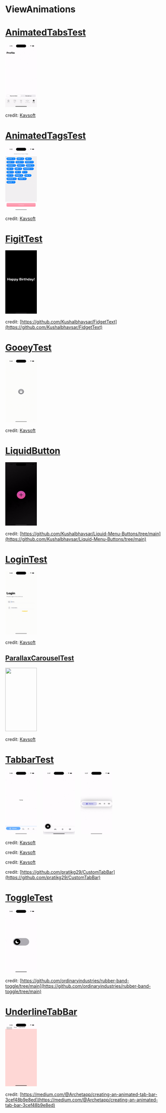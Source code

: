 # ViewAnimations

# [AnimatedTabsTest](https://github.com/samgusa/ViewAnimations/tree/main/AnimatedTabsTest)
<img src="AnimatedTabsTest/AnimatedTabsTest.gif" alt="" width="100" height="200">

credit: [Kavsoft](https://www.youtube.com/watch?v=NBPBe7MmPJ0)

# [AnimatedTagsTest](https://github.com/samgusa/ViewAnimations/tree/main/AnimatedTagsTest)

<img src="AnimatedTagsTest/AnimatedTagsTest.gif" alt="" width="100" height="200">

credit: [Kavsoft](https://www.youtube.com/watch?v=FzL11vRhzs8)

# [FigitTest](https://github.com/samgusa/ViewAnimations/tree/main/FigitTest)

<img src="FigitTest/FigitTest.gif" alt="" width="100" height="200">

credit: [https://github.com/Kushalbhavsar/FidgetText](https://github.com/Kushalbhavsar/FidgetText)

# [GooeyTest](https://github.com/samgusa/ViewAnimations/tree/main/GooeyTest)

<img src="GooeyTest/GooeyTest.gif" alt="" width="100" height="200">

credit: [Kavsoft](https://www.youtube.com/watch?v=jWvNdSetIXo&t=19s)

# [LiquidButton](https://github.com/samgusa/ViewAnimations/tree/main/LiquidButtonTest)

<img src="LiquidButtonTest/LiquidButton.gif" alt="" width="100" height="200">

credit: [https://github.com/Kushalbhavsar/Liquid-Menu-Buttons/tree/main](https://github.com/Kushalbhavsar/Liquid-Menu-Buttons/tree/main)

# [LoginTest](https://github.com/samgusa/ViewAnimations/tree/main/LoginTest)

<img src="LoginTest/LoginTest.gif" alt="" width="100" height="200">

credit: [Kavsoft](https://www.youtube.com/watch?v=KPYN6sjWvlA)

## [ParallaxCarouselTest](https://github.com/samgusa/ViewAnimations/tree/main/ParallaxCarouselTest)

<img src="ParallaxCarouselTest/parallaxCarouselTest.gif" alt="" width="100" height="200">

credit: [Kavsoft](https://www.youtube.com/watch?v=3zBSgXoSugU&t=13s)

# [TabbarTest](https://github.com/samgusa/ViewAnimations/tree/main/TabBarTest)

<p float="left">
  <img src="TabBarTest/TabbarTest1.gif" alt="" width="100" height="200">
  &nbsp;&nbsp;&nbsp;
  <img src="TabBarTest/TabbarTest2.gif" alt="" width="100" height="200">
  &nbsp;&nbsp;&nbsp;
  <img src="TabBarTest/TabbarTest3.gif" alt="" width="100" height="200">
</p>

credit: [Kavsoft](https://www.youtube.com/watch?v=Lw-vimpu6Cs&t=3s)

credit: [Kavsoft](https://www.youtube.com/watch?v=Lw-vimpu6Cs&t=3s)

credit: [Kavsoft](https://www.youtube.com/watch?v=XZuc8WnZIS4&t=2s)

credit: [https://github.com/pratikg29/CustomTabBar](https://github.com/pratikg29/CustomTabBar)

# [ToggleTest](https://github.com/samgusa/ViewAnimations/tree/main/UnderlineTabBarTest)

<img src="ToggleTest/ToggleTest.gif" alt="" width="100" height="200">

credit: [https://github.com/ordinaryindustries/rubber-band-toggle/tree/main](https://github.com/ordinaryindustries/rubber-band-toggle/tree/main)

# [UnderlineTabBar](https://github.com/samgusa/FunAnimations/tree/main/UnderlineTabBarTest)

<img src="UnderlineTabBarTest/UnderlineTabBarTest.gif" alt="" width="100" height="200">

credit: [https://medium.com/@Archetapp/creating-an-animated-tab-bar-3cef48b9e8ed](https://medium.com/@Archetapp/creating-an-animated-tab-bar-3cef48b9e8ed)
